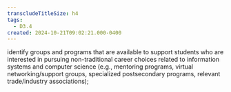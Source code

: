 ```yaml
---
transcludeTitleSize: h4
tags:
  - D3.4
created: 2024-10-21T09:02:21.000-0400
---
```

identify groups and programs that are available to support students who are interested in pursuing non-traditional career choices related to information systems and computer science (e.g., mentoring programs, virtual networking/support groups, specialized postsecondary programs, relevant trade/industry associations);